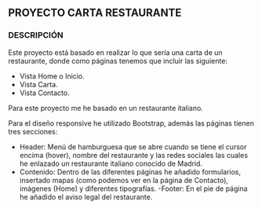## PROYECTO CARTA RESTAURANTE
### DESCRIPCIÓN
Este proyecto está basado en realizar lo que sería una carta de un restaurante, donde como páginas tenemos que incluir las siguiente:
- Vista Home o Inicio.
- Vista Carta.
- Vista Contacto.

Para este proyecto me he basado en un restaurante italiano.

Para el diseño responsive he utilizado Bootstrap, además las páginas tienen tres secciones:
- Header: Menú de hamburguesa que se abre cuando se tiene el cursor encima (hover), nombre del restaurante y las redes sociales las cuales he enlazado un restaurante italiano conocido de Madrid.
- Contenido: Dentro de las diferentes páginas he añadido formularios, insertado mapas (como podemos ver en la página de Contacto), imágenes (Home) y diferentes tipografías.
-Footer: En el pie de página he añadido el aviso legal del restaurante.
